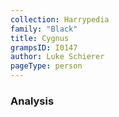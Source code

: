 ```yaml
---
collection: Harrypedia
family: "Black"
title: Cygnus
grampsID: I0147
author: Luke Schierer
pageType: person
---
```


### Analysis
